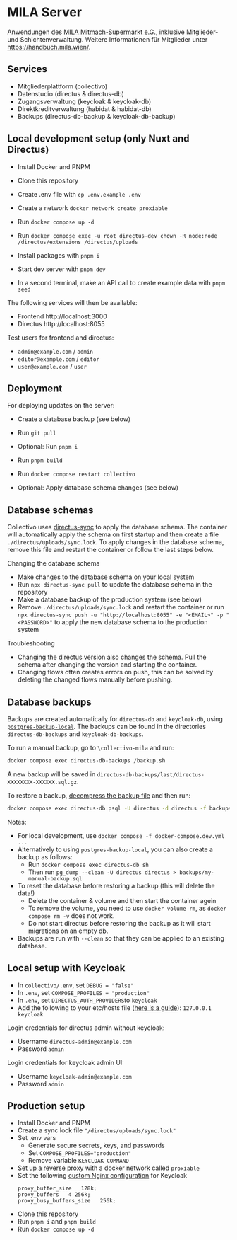 # MILA Server

Anwendungen des [MILA Mitmach-Supermarkt e.G.](https://www.mila.wien/), inklusive Mitglieder- und Schichtenverwaltung. Weitere Informationen für Mitglieder unter https://handbuch.mila.wien/.

## Services

- Mitgliederplattform (collectivo)
- Datenstudio (directus & directus-db)
- Zugangsverwaltung (keycloak & keycloak-db)
- Direktkreditverwaltung (habidat & habidat-db)
- Backups (directus-db-backup & keycloak-db-backup)

## Local development setup (only Nuxt and Directus)

- Install Docker and PNPM
- Clone this repository

- Create .env file with `cp .env.example .env`
- Create a network `docker network create proxiable`
- Run `docker compose up -d`
- Run `docker compose exec -u root directus-dev chown -R node:node /directus/extensions /directus/uploads`
- Install packages with `pnpm i`
- Start dev server with `pnpm dev`
- In a second terminal, make an API call to create example data with `pnpm seed`

The following services will then be available:

- Frontend http://localhost:3000
- Directus http://localhost:8055

Test users for frontend and directus:

- `admin@example.com` / `admin`
- `editor@example.com` / `editor`
- `user@example.com` / `user`

## Deployment

For deploying updates on the server:

- Create a database backup (see below)
- Run `git pull`
- Optional: Run `pnpm i`
- Run `pnpm build`
- Run `docker compose restart collectivo`

- Optional: Apply database schema changes (see below)

## Database schemas

Collectivo uses [directus-sync](https://github.com/tractr/directus-sync) to apply the database schema.
The container will automatically apply the schema on first startup and then create a file `./directus/uploads/sync.lock`.
To apply changes in the database schema, remove this file and restart the container or follow the last steps below.

Changing the database schema

- Make changes to the database schema on your local system
- Run `npx directus-sync pull` to update the database schema in the repository
- Make a database backup of the production system (see below)
- Remove `./directus/uploads/sync.lock` and restart the container or run `npx directus-sync push -u "http://localhost:8055" -e "<EMAIL>" -p "<PASSWORD>"` to apply the new database schema to the production system

Troubleshooting

- Changing the directus version also changes the schema. Pull the schema after changing the version and starting the container.
- Changing flows often creates errors on push, this can be solved by deleting the changed flows manually before pushing.

## Database backups

Backups are created automatically for `directus-db` and `keycloak-db`, using [`postgres-backup-local`](https://github.com/prodrigestivill/docker-postgres-backup-local?tab=readme-ov-file#how-the-backups-folder-works). The backups can be found in the directories `directus-db-backups` and `keycloak-db-backups`.

To run a manual backup, go to `\collectivo-mila` and run:

```sh
docker compose exec directus-db-backups /backup.sh
```

A new backup will be saved in `directus-db-backups/last/directus-XXXXXXXX-XXXXXX.sql.gz`.

To restore a backup, [decompress the backup file](https://www.wikihow.com/Extract-a-Gz-File) and then run:

```sh
docker compose exec directus-db psql -U directus -d directus -f backups/last/directus-XXXXXXXX-XXXXXX.sql
```

Notes:

- For local development, use `docker compose -f docker-compose.dev.yml ...`
- Alternatively to using `postgres-backup-local`, you can also create a backup as follows:
  - Run `docker compose exec directus-db sh`
  - Then run `pg_dump --clean -U directus directus > backups/my-manual-backup.sql`
- To reset the database before restoring a backup (this will delete the data!)
  - Delete the container & volume and then start the container agein
  - To remove the volume, you need to use `docker volume rm`, as `docker compose rm -v` does not work.
  - Do not start directus before restoring the backup as it will start migrations on an empty db.
- Backups are run with `--clean` so that they can be applied to an existing database.

## Local setup with Keycloak

- In `collectivo/.env`, set `DEBUG = "false"`
- In `.env`, set `COMPOSE_PROFILES = "production"`
- In `.env`, set `DIRECTUS_AUTH_PROVIDERS`to `keycloak`
- Add the following to your etc/hosts file ([here is a guide](https://www.howtogeek.com/27350/beginner-geek-how-to-edit-your-hosts-file/)): `127.0.0.1 keycloak`

Login credentials for directus admin without keycloak:

- Username `directus-admin@example.com`
- Password `admin`

Login credentials for keycloak admin UI:

- Username `keycloak-admin@example.com`
- Password `admin`

## Production setup

- Install Docker and PNPM
- Create a sync lock file `"/directus/uploads/sync.lock"`
- Set .env vars
  - Generate secure secrets, keys, and passwords
  - Set `COMPOSE_PROFILES="production"`
  - Remove variable `KEYCLOAK_COMMAND`
- [Set up a reverse proxy](https://www.linode.com/docs/guides/using-nginx-proxy-manager/) with a docker network called `proxiable`
- Set the following [custom Nginx configuration](https://stackoverflow.com/questions/56126864) for Keycloak
  ```
  proxy_buffer_size   128k;
  proxy_buffers   4 256k;
  proxy_busy_buffers_size   256k;
  ```
- Clone this repository
- Run `pnpm i` and `pnpm build`
- Run `docker compose up -d`
